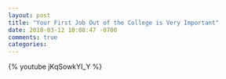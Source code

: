```yaml
---
layout: post
title: "Your First Job Out of the College is Very Important"
date: 2018-03-12 10:08:47 -0700
comments: true
categories:
---
```


{% youtube jKqSowkYI_Y %}
